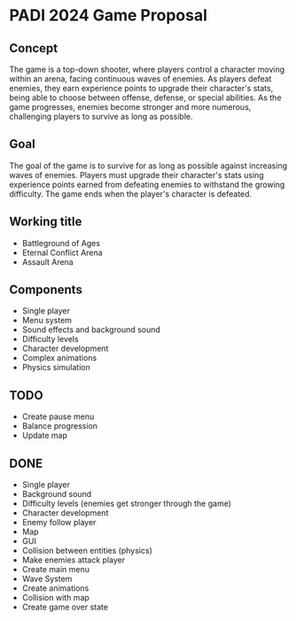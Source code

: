 # PADI 2024 Game Proposal

## Concept

The game is a top-down shooter, where players control a character moving within an arena, facing continuous waves of enemies. As players defeat enemies, they earn experience points to upgrade their character's stats, being able to choose between offense, defense, or special abilities. As the game progresses, enemies become stronger and more numerous, challenging players to survive as long as possible.

## Goal

The goal of the game is to survive for as long as possible against increasing waves of enemies. Players must upgrade their character's stats using experience points earned from defeating enemies to withstand the growing difficulty. The game ends when the player's character is defeated.

## Working title

- Battleground of Ages
- Eternal Conflict Arena
- Assault Arena

## Components

- Single player
- Menu system
- Sound effects and background sound
- Difficulty levels
- Character development
- Complex animations
- Physics simulation

## TODO

- Create pause menu
- Balance progression
- Update map

## DONE

- Single player
- Background sound
- Difficulty levels (enemies get stronger through the game)
- Character development
- Enemy follow player
- Map
- GUI
- Collision between entities (physics)
- Make enemies attack player
- Create main menu
- Wave System
- Create animations
- Collision with map
- Create game over state